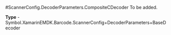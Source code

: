 #ScannerConfig.DecoderParameters.CompositeCDecoder
To be added.

**Type** - Symbol.XamarinEMDK.Barcode.ScannerConfig+DecoderParameters+BaseDecoder



